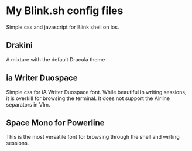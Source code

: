 # My Blink.sh config files

Simple css and javascript for Blink shell on ios.

## Drakini 
A mixture with the default Dracula theme

## ia Writer Duospace
Simple css for iA Writer Duospace font. While beautiful in writing sessions, it is overkill for browsing the terminal.
It does not support the Airline separators in VIm.

## Space Mono for Powerline
This is the most versatile font for browsing through the shell and writing sessions. 

